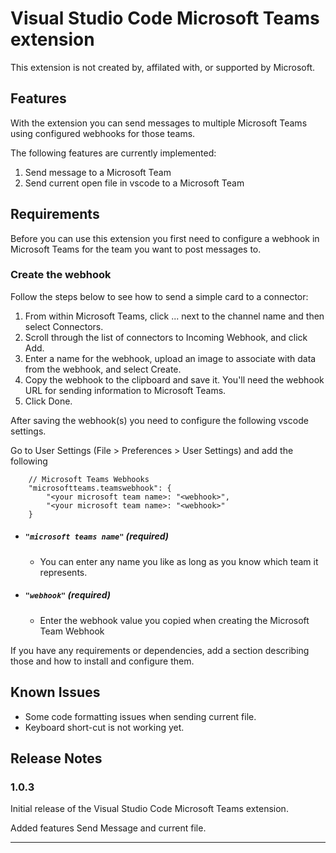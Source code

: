 # Visual Studio Code Microsoft Teams extension

This extension is not created by, affilated with, or supported by Microsoft.

## Features

With the extension you can send messages to multiple Microsoft Teams using configured webhooks for those teams.

The following features are currently implemented:
1. Send message to a Microsoft Team
2. Send current open file in vscode to a Microsoft Team

## Requirements

Before you can use this extension you first need to configure a webhook in Microsoft Teams for the team you want to post messages to.

### Create the webhook
Follow the steps below to see how to send a simple card to a connector:
1. From within Microsoft Teams, click ... next to the channel name and then select Connectors.
2. Scroll through the list of connectors to Incoming Webhook, and click Add.
3. Enter a name for the webhook, upload an image to associate with data from the webhook, and select Create.
4. Copy the webhook to the clipboard and save it. You'll need the webhook URL for sending information to Microsoft Teams.
6. Click Done.

After saving the webhook(s) you need to configure the following vscode settings.

Go to User Settings (File > Preferences > User Settings) and add the following 
```
    // Microsoft Teams Webhooks
    "microsoftteams.teamswebhook": {
        "<your microsoft team name>: "<webhook>",
        "<your microsoft team name>: "<webhook>"
    }
```

* ##### `"microsoft teams name"` (required)
    * You can enter any name you like as long as you know which team it represents.

* ##### `"webhook"` (required)
    * Enter the webhook value you copied when creating the Microsoft Team Webhook


If you have any requirements or dependencies, add a section describing those and how to install and configure them.

## Known Issues

* Some code formatting issues when sending current file.
* Keyboard short-cut is not working yet.

## Release Notes

### 1.0.3

Initial release of the Visual Studio Code Microsoft Teams extension.

Added features Send Message and current file.

-----------------------------------------------------------------------------------------------------------
